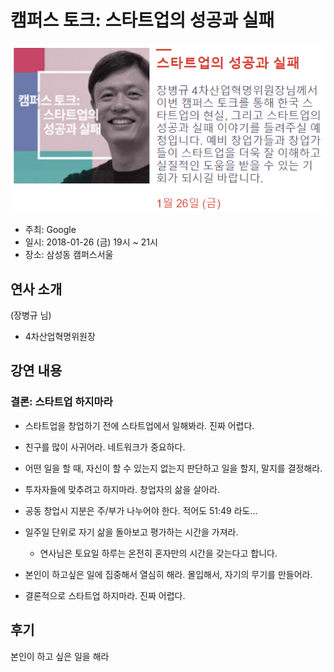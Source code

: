 # 캠퍼스 토크: 스타트업의 성공과 실패
![campustalk-start-up](images/campustalk-start-up.png)
- 주최: Google
- 일시: 2018-01-26 (금) 19시 ~ 21시
- 장소: 삼성동 캠퍼스서울

## 연사 소개
(장병규 님)
  - 4차산업혁명위원장

## 강연 내용
### 결론: 스타트업 하지마라
- 스타트업을 창업하기 전에 스타트업에서 일해봐라. 진짜 어렵다.

- 친구를 많이 사귀어라. 네트워크가 중요하다.

- 어떤 일을 할 때, 자신이 할 수 있는지 없는지 판단하고 일을 할지, 말지를 결정해라.

- 투자자들에 맞추려고 하지마라. 창업자의 삶을 살아라.

- 공동 창업시 지분은 주/부가 나누어야 한다. 적어도 51:49 라도...

- 일주일 단위로 자기 삶을 돌아보고 평가하는 시간을 가져라.
  - 연사님은 토요일 하루는 온전히 혼자만의 시간을 갖는다고 합니다.

- 본인이 하고싶은 일에 집중해서 열심히 해라. 몰입해서, 자기의 무기를 만들어라.

- 결론적으로 스타트업 하지마라. 진짜 어렵다.

## 후기
본인이 하고 싶은 일을 해라
